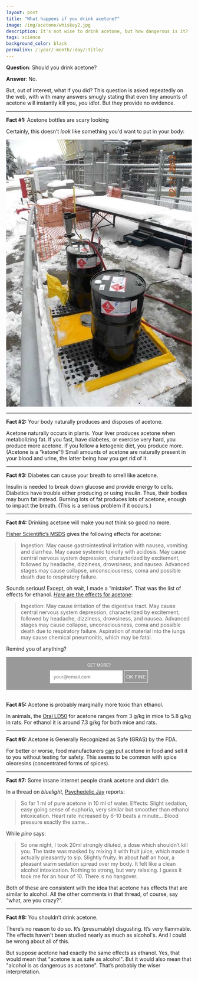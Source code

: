 ```yaml
---
layout: post
title: "What happens if you drink acetone?"
image: /img/acetone/whiskey2.jpg
description: It's not wise to drink acetone, but how dangerous is it?
tags: science
background_color: black
permalink: /:year/:month/:day/:title/
---
```


**Question**: Should you drink acetone?

**Answer**: No.

But, out of interest, what if you did? This question is asked repeatedly on the web, with with many answers smugly stating that even tiny amounts of acetone will instantly kill you, *you idiot*. But they provide no evidence.

---

**Fact #1:** Acetone bottles are scary looking

Certainly, this doesn’t *look* like something you'd want to put in your body:

<!--
![acetone barrels](/img/acetone/acetone.jpg)
-->

<img src="/img/acetone/acetone3.jpg" loading="lazy" alt="acetone barrels" width="542" height="723">

---

**Fact #2:** Your body naturally produces and disposes of acetone.

Acetone naturally occurs in plants. Your liver produces acetone when metabolizing fat. If you fast, have diabetes, or exercise very hard, you produce more acetone. If you follow a ketogenic diet, you produce more. (Acetone is a “ketone”!) Small amounts of acetone are naturally present in your blood and urine, the latter being how you get rid of it.

---

**Fact #3:** Diabetes can cause your breath to smell like acetone.

Insulin is needed to break down glucose and provide energy to cells. Diabetics have trouble either producing or using insulin. Thus, their bodies may burn fat instead. Burning lots of fat produces lots of acetone, enough to impact the breath. (This is a serious problem if it occurs.)

---

**Fact #4:** Drinking acetone will make you not think so good no more.

[Fisher Scientific’s MSDS](https://fscimage.fishersci.com/msds/89308.htm) gives the following effects for acetone:

> Ingestion: May cause gastrointestinal irritation with nausea, vomiting and diarrhea. May cause systemic toxicity with acidosis. May cause central nervous system depression, characterized by excitement, followed by headache, dizziness, drowsiness, and nausea. Advanced stages may cause collapse, unconsciousness, coma and possible death due to respiratory failure. 

Sounds serious! Except, oh wait, I made a “mistake”. That was the list of effects for ethanol. [*Here* are the effects for acetone](http://www.thermofishersci.in/msds/Acetone.pdf):

> Ingestion: May cause irritation of the digestive tract. May cause central nervous system depression, characterized by excitement, followed by headache, dizziness, drowsiness, and nausea. Advanced stages may cause collapse, unconsciousness, coma and possible death due to respiratory failure. Aspiration of material into the lungs may cause chemical pneumonitis, which may be fatal.

Remind you of anything?

<div class="container" style="text-align: center; border-style:solid; border-width:0px; padding:10px; background-color:#999999" id="form"> 
  <form action="https://formsubmit.co/4a18e703496d7ca33c417b1bf528ad9d" method="POST"> 
    <div class="headerfont" style="color:white; margin-bottom:2px; padding:5px; font-size:80%;">GET MORE?</div> 
    <input type="email" class="headerfont" name="email" placeholder="your@email.com" style="max-width: 50%; margin-bottom:8px; padding:10px; border:0;" required> 
    <input type="hidden" name="_subject" value="SUBSCRIBE DEFAULT" /> 
    <input type="hidden" name="_next" value="https://dynomight.net/subscribe_success.html" /> 
    <input type="hidden" name="_captcha" value="false" /> 
    <input type="hidden" name="_url" value="https://dynomight.net/" />
    <span style="max-width: 50%; border-color:white; border-width:1.5px; border-style:solid; padding-top:7px; padding-bottom:7px; padding-left:5px; padding-right:5px;">
    <button type="submit" class="headerfont" style="color:white; border-width:0px; margin:0; padding:0; background-color: transparent;">OK FINE</button> 
    </span>
  </form>
</div>   
<br>

**Fact #5:** Acetone is probably marginally more toxic than ethanol.

In animals, the [Oral LD50](https://en.wikipedia.org/wiki/Acetone) for acetone ranges from 3 g/kg in mice to 5.8 g/kg in rats. For ethanol it is around 7.3 g/kg for both mice and rats.

---

**Fact #6:** Acetone is Generally Recognized as Safe (GRAS) by the FDA.

For better or worse, food manufacturers [can](https://www.fda.gov/food/food-additives-petitions/food-additive-status-list) put acetone in food and sell it to you without testing for safety. This seems to be common with spice oleoresins (concentrated forms of spices).

---

**Fact #7:** Some insane internet people drank acetone and didn’t die.

In a thread on *bluelight*, [Psychedelic Jay](https://www.bluelight.org/xf/threads/acetone-as-a-sedative.604805/) reports:

> So far 1 ml of pure acetone in 10 ml of water.
> Effects: Slight sedation, easy going sense of euphoria, very similar but smoother than ethanol intoxication.
> Heart rate increased by 6-10 beats a minute…
> Blood pressure exactly the same…

While *pino* says:

> So one night, I took 20ml strongly diluted, a dose which shouldn’t kill you. The taste was masked by mixing it with fruit juice, which made it actually pleasantly to sip. Slightly fruity.
> In about half an hour, a pleasant warm sedation spread over my body. It felt like a clean alcohol intoxication. Nothing to strong, but very relaxing. I guess it took me for an hour of 10. There is no hangover. 

Both of these are consistent with the idea that acetone has effects that are similar to alcohol. All the other comments in that thread, of course, say “what, are you crazy?”.

---

**Fact #8:** You shouldn’t drink acetone.

There’s no reason to do so. It’s (presumably) disgusting. It’s very flammable. The effects haven't been studied nearly as much as alcohol's. And I could be wrong about all of this.

But suppose acetone had exactly the same effects as ethanol. Yes, that would mean that "acetone is as safe as alcohol". But it would also mean that "alcohol is as dangerous as acetone". That’s probably the wiser interpretation.

